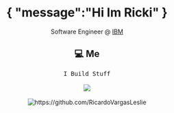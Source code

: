 <!--
**Ileriayo/ileriayo** is a ✨ _special_ ✨ repository because its `README.md` (this file) appears on your GitHub profile.
--->  

<h1 align="center"> {
"message":"Hi Im Ricki"
} </h1>
<p align="center"> Software Engineer @ <a href="https://github.com/IBM">IBM</a></p>
<h2 align="center"> 💻 Me</h2>
<p align="center">
  <samp>
  I Build Stuff
  </samp>
  <br> <br>
  <a href=""> <img align="center" src="https://github-readme-stats-sigma-five.vercel.app/api/top-langs/?username=RicardoVargasLeslie&theme=react&line_height=40&hide=css"/> </a>
  <br> <br>
  <img src="https://komarev.com/ghpvc/?username=RicardoVargasLeslie" alt="https://github.com/RicardoVargasLeslie" />
</p>
